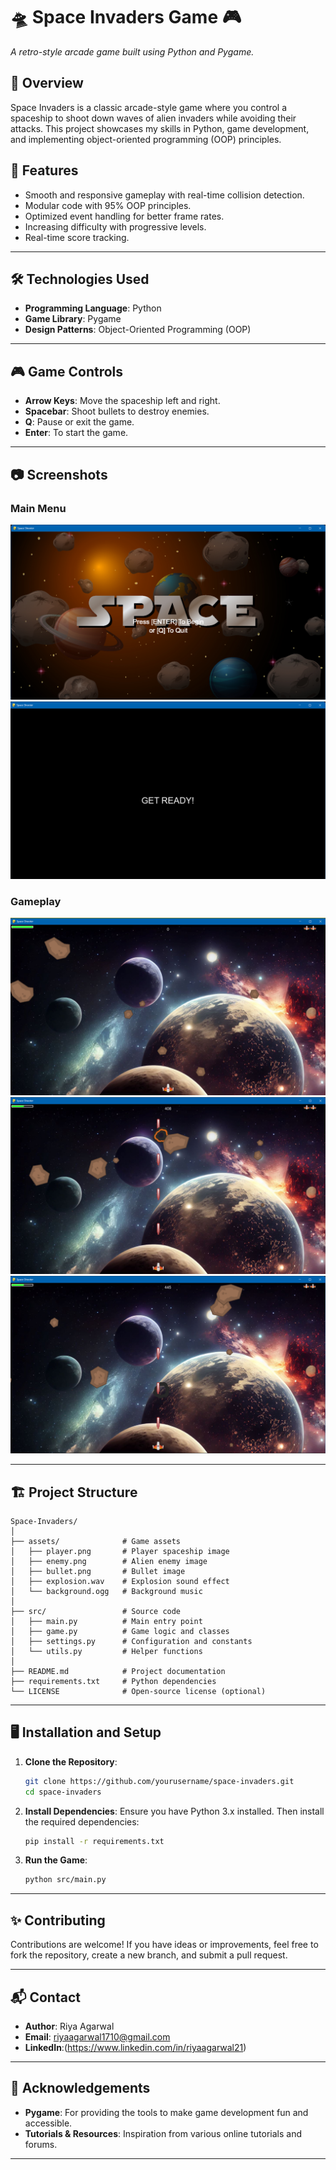 
# 🛸 Space Invaders Game 🎮  
_A retro-style arcade game built using Python and Pygame._

## 📖 Overview
Space Invaders is a classic arcade-style game where you control a spaceship to shoot down waves of alien invaders while avoiding their attacks. This project showcases my skills in Python, game development, and implementing object-oriented programming (OOP) principles.  

## 🚀 Features
- Smooth and responsive gameplay with real-time collision detection.
- Modular code with 95% OOP principles.
- Optimized event handling for better frame rates.
- Increasing difficulty with progressive levels.
- Real-time score tracking.

---

## 🛠️ Technologies Used
- **Programming Language**: Python
- **Game Library**: Pygame
- **Design Patterns**: Object-Oriented Programming (OOP)

---

## 🎮 Game Controls
- **Arrow Keys**: Move the spaceship left and right.
- **Spacebar**: Shoot bullets to destroy enemies.
- **Q**: Pause or exit the game.
- **Enter**: To start the game.

---

## 📷 Screenshots  
### Main Menu  
![Main Menu Screenshot](Screenshots/Screenshot%20(27).png)  
![Main Menu Screenshot](Screenshots/Screenshot%20(32).png)  

### Gameplay  
![Gameplay Screenshot](Screenshots/Screenshot%20(29).png) 
![Gameplay Screenshot](Screenshots/Screenshot%20(30).png) 
![Gameplay Screenshot](Screenshots/Screenshot%20(31).png) 

---

## 🏗️ Project Structure
```
Space-Invaders/
│
├── assets/              # Game assets
│   ├── player.png       # Player spaceship image
│   ├── enemy.png        # Alien enemy image
│   ├── bullet.png       # Bullet image
│   ├── explosion.wav    # Explosion sound effect
│   └── background.ogg   # Background music
│
├── src/                 # Source code
│   ├── main.py          # Main entry point
│   ├── game.py          # Game logic and classes
│   ├── settings.py      # Configuration and constants
│   └── utils.py         # Helper functions
│
├── README.md            # Project documentation
├── requirements.txt     # Python dependencies
└── LICENSE              # Open-source license (optional)
```

---

## 🖥️ Installation and Setup
1. **Clone the Repository**:
   ```bash
   git clone https://github.com/yourusername/space-invaders.git
   cd space-invaders
   ```

2. **Install Dependencies**:
   Ensure you have Python 3.x installed. Then install the required dependencies:
   ```bash
   pip install -r requirements.txt
   ```

3. **Run the Game**:
   ```bash
   python src/main.py
   ```

---

## ✨ Contributing
Contributions are welcome! If you have ideas or improvements, feel free to fork the repository, create a new branch, and submit a pull request.

---

## 📬 Contact
- **Author**: Riya Agarwal  
- **Email**:  riyaagarwal1710@gmail.com  
- **LinkedIn**:(https://www.linkedin.com/in/riyaagarwal21)

---

## 🌟 Acknowledgements
- **Pygame**: For providing the tools to make game development fun and accessible.  
- **Tutorials & Resources**: Inspiration from various online tutorials and forums.

---

